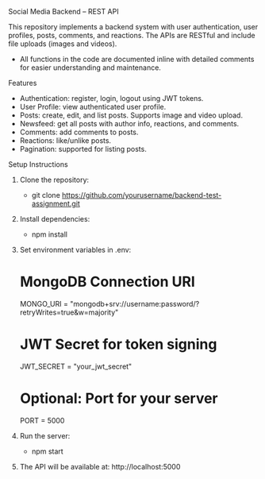 Social Media Backend – REST API

This repository implements a backend system with user authentication, user profiles, posts, comments, and reactions. The APIs are RESTful and include file uploads (images and videos).

- All functions in the code are documented inline with detailed comments for easier understanding and maintenance.

Features

- Authentication: register, login, logout using JWT tokens.
- User Profile: view authenticated user profile.
- Posts: create, edit, and list posts. Supports image and video upload.
- Newsfeed: get all posts with author info, reactions, and comments.
- Comments: add comments to posts.
- Reactions: like/unlike posts.
- Pagination: supported for listing posts.

Setup Instructions

1. Clone the repository:

   - git clone https://github.com/yourusername/backend-test-assignment.git

2. Install dependencies:

   - npm install

3. Set environment variables in .env:

   # MongoDB Connection URI

   MONGO_URI = "mongodb+srv://username:password/?retryWrites=true&w=majority"

   # JWT Secret for token signing

   JWT_SECRET = "your_jwt_secret"

   # Optional: Port for your server

   PORT = 5000

4. Run the server:

   - npm start

5. The API will be available at: http://localhost:5000
